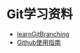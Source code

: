 Git学习资料
==================

* [learnGitBranching](http://pcottle.github.io/learnGitBranching/)
* [Github使用指南](https://github.com/NeuOL/neuola-legacy/wiki/github%E4%BD%BF%E7%94%A8%E6%8C%87%E5%8D%97)